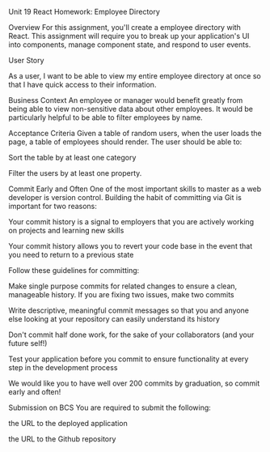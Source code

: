 Unit 19 React Homework: Employee Directory

Overview For this assignment, you'll create a employee directory with React. This assignment will require you to break up your application's UI into components, manage component state, and respond to user events.

User Story

As a user, I want to be able to view my entire employee directory at once so that I have quick access to their information.

Business Context An employee or manager would benefit greatly from being able to view non-sensitive data about other employees. It would be particularly helpful to be able to filter employees by name.

Acceptance Criteria Given a table of random users, when the user loads the page, a table of employees should render. The user should be able to:

Sort the table by at least one category

Filter the users by at least one property.

Commit Early and Often One of the most important skills to master as a web developer is version control. Building the habit of committing via Git is important for two reasons:

Your commit history is a signal to employers that you are actively working on projects and learning new skills

Your commit history allows you to revert your code base in the event that you need to return to a previous state

Follow these guidelines for committing:

Make single purpose commits for related changes to ensure a clean, manageable history. If you are fixing two issues, make two commits

Write descriptive, meaningful commit messages so that you and anyone else looking at your repository can easily understand its history

Don't commit half done work, for the sake of your collaborators (and your future self!)

Test your application before you commit to ensure functionality at every step in the development process

We would like you to have well over 200 commits by graduation, so commit early and often!

Submission on BCS You are required to submit the following:

the URL to the deployed application

the URL to the Github repository
